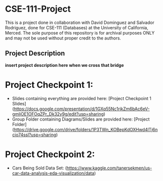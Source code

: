 # CSE-111-Project
This is a project done in collaboration with David Dominguez and Salvador Rodriguez, done for CSE-111 (Databases) at the University of California, Merced. The sole purpose of this repository is for archival purposes ONLY and may not be used without proper credit to the authors. 

## Project Description
**insert project description here when we cross that bridge**

# Project Checkpoint 1: 
- Slides containing everything are provided here: [Project Checkpoint 1 Slides] (https://docs.google.com/presentation/d/1GXq55Nc1rjkZm6bAc6eV-gmljOE1OFOqZPr_Dk32y9g/edit?usp=sharing)
- Group Folder containing Diagrams/Slides are provided here: [Project Folder] (https://drive.google.com/drive/folders/1P3TWn_KOBepKdOXHwd4lTj6ncio74ssl?usp=sharing)

# Project Checkpoint 2:
- Cars Being Sold Data Set: (https://www.kaggle.com/tanersekmen/us-car-data-analysis-eda-visualization/data)